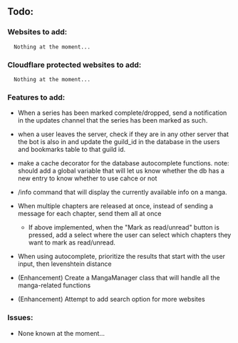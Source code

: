 ## Todo:

### Websites to add:

      Nothing at the moment...    

### Cloudflare protected websites to add:

      Nothing at the moment...

### Features to add:

- When a series has been marked complete/dropped, send a notification in the updates
  channel that the series has been marked as such.

- when a user leaves the server, check if they are in any other server that the bot is also in
  and update the guild_id in the database in the users and bookmarks table to that guild id.

- make a cache decorator for the database autocomplete functions.
  note: should add a global variable that will let us know whether the db has a new entry to know whether to use cahce
  or
  not

- /info command that will display the currently available info on a manga.

- When multiple chapters are released at once, instead of sending a message for each chapter, send them all at once
    - If above implemented, when the "Mark as read/unread" button is pressed, add a select where the user can
      select which chapters they want to mark as read/unread.

- When using autocomplete, prioritize the results that start with the user input, then levenshtein distance

- (Enhancement) Create a MangaManager class that will handle all the manga-related functions
- (Enhancement) Attempt to add search option for more websites

### Issues:

- None known at the moment...
